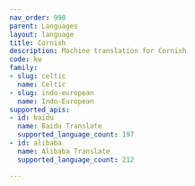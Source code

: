 ```yaml
---
nav_order: 998
parent: Languages
layout: language
title: Cornish
description: Machine translation for Cornish
code: kw
family:
- slug: celtic
  name: Celtic
- slug: indo-european
  name: Indo-European
supported_apis:
- id: baidu
  name: Baidu Translate
  supported_language_count: 197
- id: alibaba
  name: Alibaba Translate
  supported_language_count: 212

---
```


